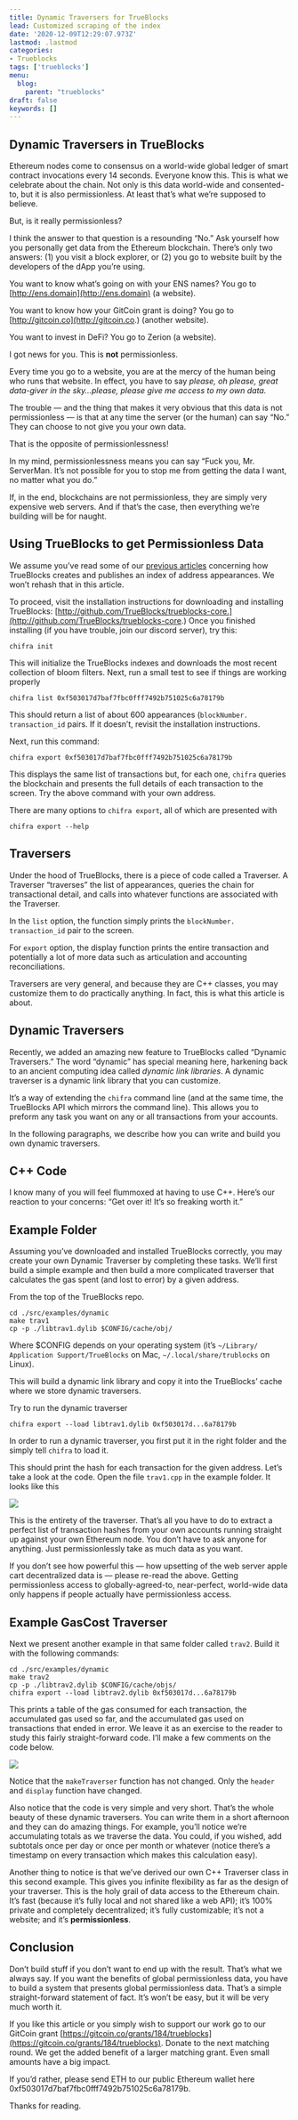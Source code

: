 ```yaml
---
title: Dynamic Traversers for TrueBlocks
lead: Customized scraping of the index
date: '2020-12-09T12:29:07.973Z'
lastmod: .lastmod
categories:
- Trueblocks
tags: ['trueblocks']
menu:
  blog:
    parent: "trueblocks"
draft: false
keywords: []
---
```


## Dynamic Traversers in TrueBlocks

Ethereum nodes come to consensus on a world-wide global ledger of smart contract invocations every 14 seconds.
Everyone know this. This is what we celebrate about the chain. Not only is this data world-wide and consented-to,
but it is also permissionless. At least that’s what we’re supposed to believe.

But, is it really permissionless?

I think the answer to that question is a resounding “No.” Ask yourself how you personally get data from the
Ethereum blockchain. There’s only two answers: (1) you visit a block explorer, or (2) you go to website built
by the developers of the dApp you’re using.

You want to know what’s going on with your ENS names? You go to [http://ens.domain](http://ens.domain) (a website).

You want to know how your GitCoin grant is doing? You go to [http://gitcoin.co](http://gitcoin.co.) (another website).

You want to invest in DeFi? You go to Zerion (a website).

I got news for you. This is **not** permissionless.

Every time you go to a website, you are at the mercy of the human being who runs that website. In effect, you have
to say _please, oh please, great data-giver in the sky…please, please give me access to my own data._

The trouble — and the thing that makes it very obvious that this data is not permissionless — is that at any time
the server (or the human) can say “No.” They can choose to not give you your own data.

That is the opposite of permissionlessness!

In my mind, permissionlessness means you can say “Fuck you, Mr. ServerMan. It’s not possible for you to stop me from
getting the data I want, no matter what you do.”

If, in the end, blockchains are not permissionless, they are simply very expensive web servers. And if that’s the case,
then everything we’re building will be for naught.

## Using TrueBlocks to get Permissionless Data

We assume you’ve read some of our [previous articles](http://docs.trueblocks.io/blog) concerning how TrueBlocks
creates and publishes an index of address appearances. We won’t rehash that in this article.

To proceed, visit the installation instructions for downloading and installing TrueBlocks: [http://github.com/TrueBlocks/trueblocks-core.](http://github.com/TrueBlocks/trueblocks-core.)
Once you finished installing (if you have trouble, join our discord server), try this:

```[shell]
chifra init
```

This will initialize the TrueBlocks indexes and downloads the most recent collection of bloom filters. Next, run
a small test to see if things are working properly

```[shell]
chifra list 0xf503017d7baf7fbc0fff7492b751025c6a78179b
```

This should return a list of about 600 appearances (`blockNumber. transaction_id` pairs. If it doesn’t, revisit the installation instructions.

Next, run this command:

```[shell]
chifra export 0xf503017d7baf7fbc0fff7492b751025c6a78179b
```

This displays the same list of transactions but, for each one, `chifra` queries the blockchain and presents the full details of each transaction to the screen. Try the above command with your own address.

There are many options to `chifra export`, all of which are presented with

```[shell]
chifra export --help
```

## Traversers

Under the hood of TrueBlocks, there is a piece of code called a Traverser. A Traverser “traverses” the list of appearances, queries the chain for transactional detail, and calls into whatever functions are associated with the Traverser.

In the `list` option, the function simply prints the `blockNumber. transaction_id` pair to the screen.

For `export` option, the display function prints the entire transaction and potentially a lot of more data such as articulation and accounting reconciliations.

Traversers are very general, and because they are C++ classes, you may customize them to do practically anything. In fact, this is what this article is about.

## Dynamic Traversers

Recently, we added an amazing new feature to TrueBlocks called “Dynamic Traversers.” The word “dynamic” has special meaning here, harkening back to an ancient computing idea called _dynamic link libraries_. A dynamic traverser is a dynamic link library that you can customize.

It’s a way of extending the `chifra` command line (and at the same time, the TrueBlocks API which mirrors the command line). This allows you to preform any task you want on any or all transactions from your accounts.

In the following paragraphs, we describe how you can write and build you own dynamic traversers.

## C++ Code

I know many of you will feel flummoxed at having to use C++. Here’s our reaction to your concerns: “Get over it! It’s so freaking worth it.”

## Example Folder

Assuming you’ve downloaded and installed TrueBlocks correctly, you may create your own Dynamic Traverser by completing these tasks. We’ll first build a simple example and then build a more complicated traverser that calculates the gas spent (and lost to error) by a given address.

From the top of the TrueBlocks repo.

```[shell]
cd ./src/examples/dynamic  
make trav1  
cp -p ./libtrav1.dylib $CONFIG/cache/obj/
```

Where $CONFIG depends on your operating system (it’s `~/Library/ Application Support/TrueBlocks` on Mac, `~/.local/share/trublocks` on Linux).

This will build a dynamic link library and copy it into the TrueBlocks’ cache where we store dynamic traversers.

Try to run the dynamic traverser

```[shell]
chifra export --load libtrav1.dylib 0xf503017d...6a78179b
```

In order to run a dynamic traverser, you first put it in the right folder and the simply tell `chifra` to load it.

This should print the hash for each transaction for the given address. Let’s take a look at the code. Open the file `trav1.cpp` in the example folder. It looks like this

![](https://miro.medium.com/max/3568/1*SnG659FoS0OA77uLeBNHnw.png)

This is the entirety of the traverser. That’s all you have to do to extract a perfect list of transaction hashes from your own accounts running straight up against your own Ethereum node. You don’t have to ask anyone for anything. Just permissionlessly take as much data as you want.

If you don’t see how powerful this — how upsetting of the web server apple cart decentralized data is — please re-read the above. Getting permissionless access to globally-agreed-to, near-perfect, world-wide data only happens if people actually have permissionless access.

## Example GasCost Traverser

Next we present another example in that same folder called `trav2`. Build it with the following commands:

```[shell]
cd ./src/examples/dynamic  
make trav2  
cp -p ./libtrav2.dylib $CONFIG/cache/objs/  
chifra export --load libtrav2.dylib 0xf503017d...6a78179b
```

This prints a table of the gas consumed for each transaction, the accumulated gas used so far, and the accumulated gas used on transactions that ended in error. We leave it as an exercise to the reader to study this fairly straight-forward code. I’ll make a few comments on the code below.

![](https://miro.medium.com/max/4336/1*49tNDX89nLCoIWvF7qdyEg.png)

Notice that the `makeTraverser` function has not changed. Only the `header` and `display` function have changed.

Also notice that the code is very simple and very short. That’s the whole beauty of these dynamic traversers. You can write them in a short afternoon and they can do amazing things. For example, you’ll notice we’re accumulating totals as we traverse the data. You could, if you wished, add subtotals once per day or once per month or whatever (notice there’s a timestamp on every transaction which makes this calculation easy).

Another thing to notice is that we’ve derived our own C++ Traverser class in this second example. This gives you infinite flexibility as far as the design of your traverser. This is the holy grail of data access to the Ethereum chain. It’s fast (because it’s fully local and not shared like a web API); it’s 100% private and completely decentralized; it’s fully customizable; it’s not a website; and it’s **permissionless**.

## Conclusion

Don’t build stuff if you don’t want to end up with the result. That’s what we always say. If you want the benefits of global permissionless data, you have to build a system that presents global permissionless data. That’s a simple straight-forward statement of fact. It’s won’t be easy, but it will be very much worth it.

If you like this article or you simply wish to support our work go to our GitCoin grant [https://gitcoin.co/grants/184/trueblocks](https://gitcoin.co/grants/184/trueblocks). Donate to the next matching round. We get the added benefit of a larger matching grant. Even small amounts have a big impact.

If you’d rather, please send ETH to our public Ethereum wallet here 0xf503017d7baf7fbc0fff7492b751025c6a78179b.

Thanks for reading.
